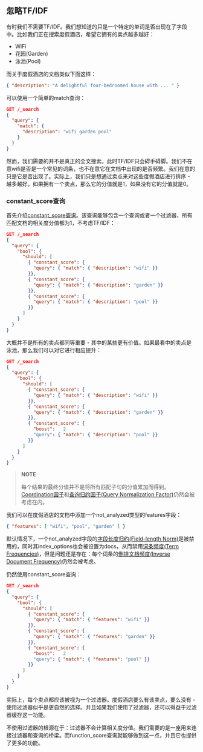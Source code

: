 ## 忽略TF/IDF ##

有时我们不需要TF/IDF。我们想知道的只是一个特定的单词是否出现在了字段中。比如我们正在搜索度假酒店，希望它拥有的卖点越多越好：

- WiFi
- 花园(Garden)
- 泳池(Pool)

而关于度假酒店的文档类似下面这样：

```json
{ "description": "A delightful four-bedroomed house with ... " }
```

可以使用一个简单的match查询：

```json
GET /_search
{
  "query": {
    "match": {
      "description": "wifi garden pool"
    }
  }
}
```

然而，我们需要的并不是真正的全文搜索。此时TF/IDF只会碍手碍脚。我们不在意wifi是否是一个常见的词条，也不在意它在文档中出现的是否频繁。我们在意的只是它是否出现了。实际上，我们只是想通过卖点来对这些度假酒店进行排序 - 越多越好。如果拥有一个卖点，那么它的分值就是1，如果没有它的分值就是0。

### constant_score查询 ###

首先介绍[constant_score查询](http://www.elasticsearch.org/guide/en/elasticsearch/reference/current/query-dsl-constant-score-query.html)。该查询能够包含一个查询或者一个过滤器，所有匹配文档的相关度分值都为1，不考虑TF/IDF：

```json
GET /_search
{
  "query": {
    "bool": {
      "should": [
        { "constant_score": {
          "query": { "match": { "description": "wifi" }}
        }},
        { "constant_score": {
          "query": { "match": { "description": "garden" }}
        }},
        { "constant_score": {
          "query": { "match": { "description": "pool" }}
        }}
      ]
    }
  }
}
```

大概并不是所有的卖点都同等重要 - 其中的某些更有价值。如果最看中的卖点是泳池，那么我们可以对它进行相应提升：

```json
GET /_search
{
  "query": {
    "bool": {
      "should": [
        { "constant_score": {
          "query": { "match": { "description": "wifi" }}
        }},
        { "constant_score": {
          "query": { "match": { "description": "garden" }}
        }},
        { "constant_score": {
          "boost":   2 
          "query": { "match": { "description": "pool" }}
        }}
      ]
    }
  }
}
```

> **NOTE**
> 
> 每个结果的最终分值并不是将所有匹配子句的分值累加而得到。[Coordination因子](http://www.elasticsearch.org/guide/en/elasticsearch/guide/current/practical-scoring-function.html#coord)和[查询归约因子(Query Normalization Factor)](http://www.elasticsearch.org/guide/en/elasticsearch/guide/current/practical-scoring-function.html#query-norm)仍然会被考虑在内。

我们可以在度假酒店的文档中添加一个not_analyzed类型的features字段：

```json
{ "features": [ "wifi", "pool", "garden" ] }
```

默认情况下，一个not_analyzed字段的[字段长度归约(Field-length Norm)](http://www.elasticsearch.org/guide/en/elasticsearch/guide/current/scoring-theory.html#field-norm)是被禁用的，同时其index_options也会被设置为docs，从而禁用[词条频度(Term Frequencies)](http://www.elasticsearch.org/guide/en/elasticsearch/guide/current/scoring-theory.html#tf)，但是问题还是存在：每个词条的[倒排文档频度(Inverse Document Frequency)](http://www.elasticsearch.org/guide/en/elasticsearch/guide/current/scoring-theory.html#idf)仍然会被考虑。

仍然使用constant_score查询：

```json
GET /_search
{
  "query": {
    "bool": {
      "should": [
        { "constant_score": {
          "query": { "match": { "features": "wifi" }}
        }},
        { "constant_score": {
          "query": { "match": { "features": "garden" }}
        }},
        { "constant_score": {
          "boost":   2
          "query": { "match": { "features": "pool" }}
        }}
      ]
    }
  }
}
```

实际上，每个卖点都应该被视为一个过滤器。度假酒店要么有该卖点，要么没有 - 使用过滤器似乎是更自然的选择。并且如果我们使用了过滤器，还可以得益于过滤器缓存这一功能。

不使用过滤器的根源在于：过滤器不会计算相关度分值。我们需要的是一座用来连接过滤器和查询的桥梁。而function_score查询就能够做到这一点，并且它也提供了更多的功能。
